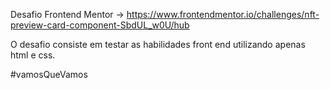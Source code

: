 
Desafio Frontend Mentor  ->  https://www.frontendmentor.io/challenges/nft-preview-card-component-SbdUL_w0U/hub


O desafio consiste em testar as habilidades front end utilizando
apenas html e css.

#vamosQueVamos
